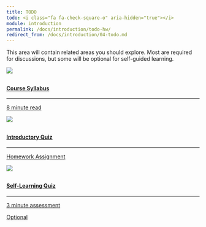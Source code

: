 ```yaml
---
title: TODO
todo: <i class="fa fa-check-square-o" aria-hidden="true"></i>
module: introduction
permalink: /docs/introduction/todo-hw/
redirect_from: /docs/introduction/04-todo.md
---
```


This area will contain related areas you should explore. Most are required for discussions, but some will be optional for self-guided learning.

<div class="row text-center">
    <div class="col-lg-4">
        <div class="bs-component">
          <div class="list-group">
              <a href="{{site.url }}/posts/syllabus" target="_blank" class="list-group-item">
                <img src="../img/hw-icon-doc-read.svg" style="max-height: 100px; margin: auto; margin-bottom: 10px;" />
                  <h4 class="list-group-item-heading">Course Syllabus</h4>
                  <hr>
                  <p class="list-group-item-text"><i class="fa fa-clock-o" aria-hidden="true"></i> 8 minute read</p>
              </a>
            </div>
        </div>
    </div>
    <div class="col-lg-4">
        <div class="bs-component">
          <div class="list-group">
              <a href="https://moodle.umt.edu" target="_blank" class="list-group-item">
                <img src="../img/hw-icon-moodle.png" style="max-height: 100px; margin: auto; margin-bottom: 10px;" />
                  <h4 class="list-group-item-heading">Introductory Quiz</h4>
                  <hr>
                  <p class="list-group-item-text"><i class="fa fa-edit" aria-hidden="true"></i> Homework Assignment</p>
              </a>
            </div>
        </div>
    </div>
    <div class="col-lg-4">
        <div class="bs-component">
          <div class="list-group">
              <a href="{{ site.url }}/docs/introduction/example-assessment" class="list-group-item">
                <img src="../img/hw-icon-quiz.png" style="max-height: 100px; margin: auto; margin-bottom: 10px;" />
                  <h4 class="list-group-item-heading">Self-Learning Quiz</h4>
                  <hr>
                  <p class="list-group-item-text"><i class="fa fa-clock-o" aria-hidden="true"></i> 3 minute assessment</p>
                  <p><span class="label label-warning" style="margin: 10px 0;">Optional</span></p>
              </a>
            </div>
        </div>
    </div>
</div>
